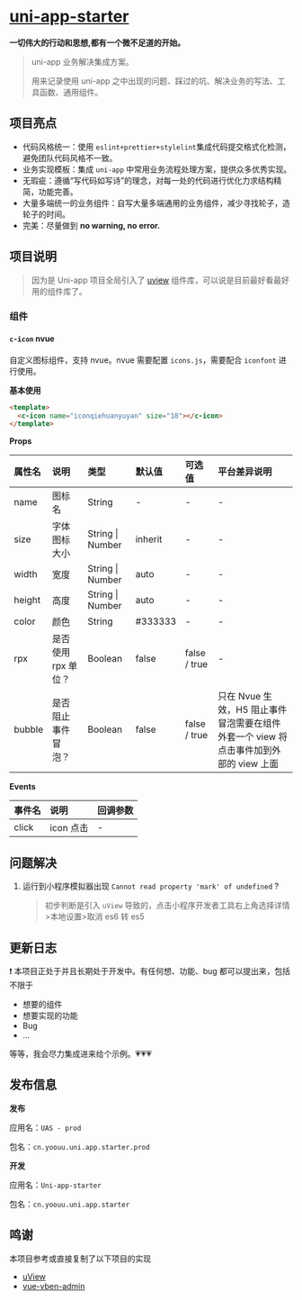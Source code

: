 # **[uni-app-starter](https://github.com/SunSeekerX/uni-app-starter)**

**一切伟大的行动和思想,都有一个微不足道的开始。**

> uni-app 业务解决集成方案。
>
> 用来记录使用 uni-app 之中出现的问题、踩过的坑、解决业务的写法、工具函数、通用组件。

## 项目亮点

- 代码风格统一：使用 `eslint+prettier+stylelint`集成代码提交格式化检测，避免团队代码风格不一致。
- 业务实现模板：集成 `uni-app` 中常用业务流程处理方案，提供众多优秀实现。
- 无瑕疵：遵循“写代码如写诗”的理念，对每一处的代码进行优化力求结构精简，功能完善。
- 大量多端统一的业务组件：自写大量多端通用的业务组件，减少寻找轮子，造轮子的时间。
- 完美：尽量做到 **no warning, no error.**

## 项目说明

> 因为是 Uni-app 项目全局引入了 [uview](https://www.uviewui.com/) 组件库，可以说是目前最好看最好用的组件库了。

### 组件

#### `c-icon` nvue

自定义图标组件，支持 nvue。nvue 需要配置 `icons.js`，需要配合 `iconfont` 进行使用。

**基本使用**

```html
<template>
  <c-icon name="iconqiehuanyuyan" size="18"></c-icon>
</template>
```

**Props**

| 属性名 | 说明                | 类型             | 默认值  | 可选值       | 平台差异说明                                                                          |
| :----- | :------------------ | :--------------- | :------ | :----------- | :------------------------------------------------------------------------------------ |
| name   | 图标名              | String           | -       | -            | -                                                                                     |
| size   | 字体图标大小        | String \| Number | inherit | -            | -                                                                                     |
| width  | 宽度                | String \| Number | auto    | -            | -                                                                                     |
| height | 高度                | String \| Number | auto    | -            | -                                                                                     |
| color  | 颜色                | String           | #333333 | -            | -                                                                                     |
| rpx    | 是否使用 rpx 单位？ | Boolean          | false   | false / true | -                                                                                     |
| bubble | 是否阻止事件冒泡？  | Boolean          | false   | false / true | 只在 Nvue 生效，H5 阻止事件冒泡需要在组件外套一个 view 将点击事件加到外部的 view 上面 |

**Events**

| 事件名 | 说明      | 回调参数 |
| :----- | :-------- | :------- |
| click  | icon 点击 | -        |

###

## 问题解决

1. 运行到小程序模拟器出现 `Cannot read property 'mark' of undefined` ?

   > 初步判断是引入 `uView` 导致的，点击小程序开发者工具右上角选择详情>本地设置>取消 es6 转 es5

## 更新日志

❗ 本项目正处于并且长期处于开发中。有任何想、功能、bug 都可以提出来，包括不限于

- 想要的组件
- 想要实现的功能
- Bug
- ...

等等，我会尽力集成进来给个示例。💗💗💗

## 发布信息

**发布**

应用名：`UAS - prod`

包名：`cn.yoouu.uni.app.starter.prod`

**开发**

应用名：`Uni-app-starter`

包名：`cn.yoouu.uni.app.starter`

## 鸣谢

本项目参考或直接复制了以下项目的实现

- [uView](https://github.com/YanxinNet/uView)
- [vue-vben-admin](https://github.com/anncwb/vue-vben-admin)
